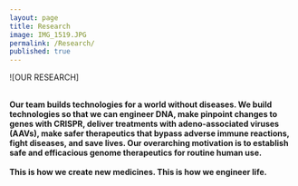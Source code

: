 ```yaml
---
layout: page
title: Research
image: IMG_1519.JPG
permalink: /Research/
published: true
---
```

![OUR RESEARCH]

<br><b>Our team builds technologies for a world without diseases. We build technologies so that we can engineer DNA, make pinpoint changes to genes with CRISPR, deliver treatments with adeno-associated viruses (AAVs), make safer therapeutics that bypass adverse immune reactions, fight diseases, and save lives. Our overarching motivation is to establish safe and efficacious genome therapeutics for routine human use.
<br><br>
This is how we create new medicines. This is how we engineer life.</b>
